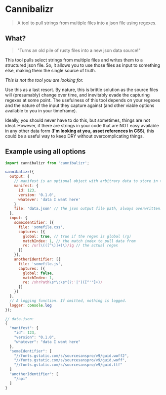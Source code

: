 # Cannibalizr
> A tool to pull strings from multiple files into a json file using regexes.

## What?
> "Turns an old pile of rusty files into a new json data source!"

This tool pulls select strings from multiple files and writes them to a
structured json file.
So, it allows you to use those files as input to something else, making them the
single source of truth.

*This is not the tool you are looking for.*

Use this as a last resort.
By nature, this is brittle solution as the source files will (presumably) change
over time, and inevitably evade the capturing regexes at some point.
The usefulness of this tool depends on your regexes and the nature of the input
they capture against (and other viable options available to you in your timeframe).

Ideally, you should never have to do this, but sometimes, things are not ideal.
However, if there are strings in your code that are NOT easy available in any
other data form (**I'm looking at you, asset references in CSS**), this could be
a useful way to keep DRY without overcomplicating things.

## Example using all options

```javascript
import cannibalizr from 'cannibalizr';

cannibalizr({
  output: {
    // manifest is an optional object with arbitrary data to store in the output
    manifest: {
      id: 123,
      version: '0.1.0',
      whatever: 'data I want here'
    }
    file: 'data.json' // the json output file path, always overwritten.
  },
  input: {
    someIdentifier: [{
      file: 'somefile.css',
      captures: [{
        global: true, // true if the regex is global (/g)
        matchIndex: 1, // the match index to pull data from
        re: /url\(([^\)]+)\)/ig // the actual regex
      }]
    }],
    anotherIdentifier: [{
      file: 'somefile.js',
      captures: [{
        global: false,
        matchIndex: 1,
        re: /xhrPath\s*\:\s*(?:'|")([^'"]+)/
      }]
    }]
  },
  // A logging function. If omitted, nothing is logged.
  logger: console.log
});

// data.json:
{
  "manifest": {
    "id": 123,
    "version": "0.1.0",
    "whatever": "data I want here"
  },
  "someIdentifier": [
    "//fonts.gstatic.com/s/sourcesanspro/v9/guid.woff2",
    "//fonts.gstatic.com/s/sourcesanspro/v9/guid.woff",
    "//fonts.gstatic.com/s/sourcesanspro/v9/guid.ttf"
  ]
  "anotherIdentifier": [
    "/api"
  ]
}
```
